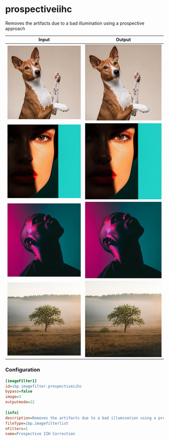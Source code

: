 # prospectiveiihc

Removes the artifacts due to a bad illumination using a prospective approach

| Input | Output |
|--------|--------|
| ![dog](../assets/img_in/dog.jpg) | ![dog_prospectiveiihc](../assets/img_out/dog_prospectiveiihc.jpg) |
| ![female](../assets/img_in/female.jpg) | ![female_prospectiveiihc](../assets/img_out/female_prospectiveiihc.jpg) |
| ![male](../assets/img_in/male.jpg) | ![male_prospectiveiihc](../assets/img_out/male_prospectiveiihc.jpg) |
| ![tree](../assets/img_in/tree.jpg) | ![tree_prospectiveiihc](../assets/img_out/tree_prospectiveiihc.jpg) |

### Configuration

```ini
[imageFilter1]
id=ibp.imagefilter.prospectiveiihc
bypass=false
image=3
outputmode=22

[info]
description=Removes the artifacts due to a bad illumination using a prospective approach
fileType=ibp.imagefilterlist
nFilters=1
name=Prospective IIH Correction


```
